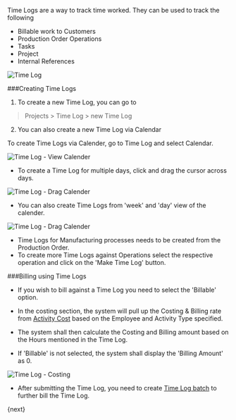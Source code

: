 Time Logs are a way to track time worked.
They can be used to track the following

* Billable work to Customers
* Production Order Operations
* Tasks
* Project
* Internal References

<img class="screenshot" alt="Time Log" src="assets/img/project/time_log.png">

###Creating Time Logs

1. To create a new Time Log, you can go to 
> Projects > Time Log > new Time Log

2. You can also create a new Time Log via Calendar

To create Time Logs via Calender, go to Time Log and select Calendar.

<img class="screenshot" alt="Time Log - View Calender" src="assets/img/project/time_log_view_calendar.png">

* To create a Time Log for multiple days, click and drag the cursor across days.

<img class="screenshot" alt="Time Log - Drag Calender" src="assets/img/project/time_log_calendar_day.gif">

* You can also create Time Logs from 'week' and 'day' view of the calender.

<img class="screenshot" alt="Time Log - Drag Calender" src="assets/img/project/time_log_calendar_week.gif">

* Time Logs for Manufacturing processes needs to be created from the Production Order. 
* To create more Time Logs against Operations select the respective operation and click on the 'Make Time Log' button.

###Billing using Time Logs

* If you wish to bill against a Time Log you need to select the 'Billable' option.

* In the costing section, the system will pull up the Costing & Billing rate from [Activity Cost](/contents/projects/activity-cost) 
	based on the Employee and Activity Type specified.

* The system shall then calculate the Costing and Billing amount based on the Hours mentioned in the Time Log.

* If 'Billable' is not selected, the system shall display the 'Billing Amount' as 0.

<img class="screenshot" alt="Time Log - Costing" src="assets/img/project/time_log_costing.png">

* After submitting the Time Log, you need to create [Time Log batch](/contents/projects/time-log-batch) to further bill the Time Log.

{next}

